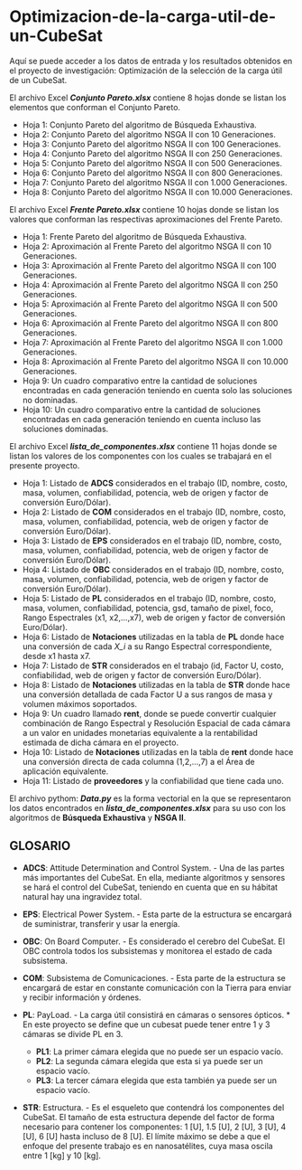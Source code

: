 # Optimizacion-de-la-carga-util-de-un-CubeSat
Aquí se puede acceder a los datos de entrada y los resultados obtenidos en el proyecto de investigación: Optimización de la selección de la carga útil de un CubeSat.

El archivo Excel ***Conjunto Pareto.xlsx*** contiene 8 hojas donde se listan los elementos que conforman el Conjunto Pareto.

  * Hoja 1: Conjunto Pareto del algoritmo de Búsqueda Exhaustiva.
  * Hoja 2: Conjunto Pareto del algoritmo NSGA II con 10 Generaciones.
  * Hoja 3: Conjunto Pareto del algoritmo NSGA II con 100 Generaciones.
  * Hoja 4: Conjunto Pareto del algoritmo NSGA II con 250 Generaciones.
  * Hoja 5: Conjunto Pareto del algoritmo NSGA II con 500 Generaciones.
  * Hoja 6: Conjunto Pareto del algoritmo NSGA II con 800 Generaciones.
  * Hoja 7: Conjunto Pareto del algoritmo NSGA II con 1.000 Generaciones.
  * Hoja 8: Conjunto Pareto del algoritmo NSGA II con 10.000 Generaciones.

El archivo Excel ***Frente Pareto.xlsx*** contiene 10 hojas donde se listan los valores que conforman las respectivas aproximaciones del Frente Pareto.

  * Hoja 1: Frente Pareto del algoritmo de Búsqueda Exhaustiva.
  * Hoja 2: Aproximación al Frente Pareto del algoritmo NSGA II con 10 Generaciones.
  * Hoja 3: Aproximación al Frente Pareto del algoritmo NSGA II con 100 Generaciones.
  * Hoja 4: Aproximación al Frente Pareto del algoritmo NSGA II con 250 Generaciones.
  * Hoja 5: Aproximación al Frente Pareto del algoritmo NSGA II con 500 Generaciones.
  * Hoja 6: Aproximación al Frente Pareto del algoritmo NSGA II con 800 Generaciones.
  * Hoja 7: Aproximación al Frente Pareto del algoritmo NSGA II con 1.000 Generaciones.
  * Hoja 8: Aproximación al Frente Pareto del algoritmo NSGA II con 10.000 Generaciones.
  * Hoja 9: Un cuadro comparativo entre la cantidad de soluciones encontradas en cada generación teniendo en cuenta solo las soluciones no dominadas.
  * Hoja 10: Un cuadro comparativo entre la cantidad de soluciones encontradas en cada generación teniendo en cuenta incluso las soluciones dominadas.

El archivo Excel ***lista_de_componentes.xlsx*** contiene 11 hojas donde se listan los valores de los componentes con los cuales se trabajará en el presente proyecto.

  * Hoja 1: Listado de **ADCS** considerados en el trabajo (ID, nombre, costo, masa, volumen, confiabilidad, potencia, web de origen y factor de conversión Euro/Dólar).
  * Hoja 2: Listado de **COM** considerados en el trabajo (ID, nombre, costo, masa, volumen, confiabilidad, potencia, web de origen y factor de conversión Euro/Dólar).
  * Hoja 3: Listado de **EPS** considerados en el trabajo (ID, nombre, costo, masa, volumen, confiabilidad, potencia, web de origen y factor de conversión Euro/Dólar).
  * Hoja 4: Listado de **OBC** considerados en el trabajo (ID, nombre, costo, masa, volumen, confiabilidad, potencia, web de origen y factor de conversión Euro/Dólar).
  * Hoja 5: Listado de **PL** considerados en el trabajo (ID, nombre, costo, masa, volumen, confiabilidad, potencia, gsd, tamaño de pixel, foco, Rango Espectrales (x1, x2,...,x7), web de origen y factor de conversión Euro/Dólar).
  * Hoja 6: Listado de **Notaciones** utilizadas en la tabla de **PL** donde hace una conversión de cada *X_i* a su Rango Espectral correspondiente, desde x1 hasta x7.
  * Hoja 7: Listado de **STR** considerados en el trabajo (id, Factor U, costo, confiabilidad, web de origen y factor de conversión Euro/Dólar).
  * Hoja 8: Listado de **Notaciones** utilizadas en la tabla de **STR** donde hace una conversión detallada de cada Factor U a sus rangos de masa y volumen máximos soportados.
  * Hoja 9: Un cuadro llamado **rent**, donde se puede convertir cualquier combinación de Rango Espectral y Resolución Espacial de cada cámara a un valor en unidades monetarias equivalente a la rentabilidad estimada de dicha cámara en el proyecto.
  * Hoja 10: Listado de **Notaciones** utilizadas en la tabla de **rent** donde hace una conversión directa de cada columna (1,2,...,7) a el Área de aplicación equivalente.
  * Hoja 11: Listado de **proveedores** y la confiabilidad que tiene cada uno.

El archivo pythom: ***Data.py*** es la forma vectorial en la que se representaron los datos encontrados en ***lista_de_componentes.xlsx*** para su uso con los algoritmos de **Búsqueda Exhaustiva** y **NSGA II**.

## GLOSARIO

   - **ADCS**: Attitude Determination and Control System. - Una de las partes más importantes del CubeSat. En ella, mediante algoritmos y sensores se hará el control del CubeSat, teniendo en cuenta que en su hábitat natural hay una ingravidez total.

   - **EPS**: Electrical Power System. - Esta parte de la estructura se encargará de suministrar, transferir y usar la energía.

   - **OBC**: On Board Computer. - Es considerado el cerebro del CubeSat. El OBC controla todos los subsistemas y monitorea el estado de cada subsistema.

   - **COM**: Subsistema de Comunicaciones. - Esta parte de la estructura se encargará de estar en constante comunicación con la Tierra para enviar y recibir información y órdenes.

   - **PL**: PayLoad. - La carga útil consistirá en cámaras o sensores ópticos. * En este proyecto se define que un cubesat puede tener entre 1 y 3 cámaras se divide PL en 3. 
        - **PL1**: La primer cámara elegida que no puede ser un espacio vacío. 
        - **PL2**: La segunda cámara elegida que esta si ya puede ser un espacio vacío.
        - **PL3**: La tercer cámara elegida que esta también ya puede ser un espacio vacío.

   - **STR**: Estructura. - Es el esqueleto que contendrá los componentes del CubeSat. El tamaño de esta estructura depende del factor de forma necesario para contener los componentes: 1 [U], 1.5 [U], 2 [U], 3 [U], 4 [U], 6 [U] hasta incluso de 8 [U]. El límite máximo se debe a que el enfoque del presente trabajo es en nanosatélites, cuya masa oscila entre 1 [kg] y 10 [kg].
